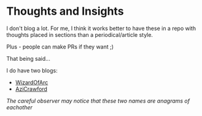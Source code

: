 # Thoughts and Insights
I don't blog a lot. For me, I think it works better to have these in a repo with thoughts placed in sections than a periodical/article style.  

Plus - people can make PRs if they want ;)

That being said...

I do have two blogs:

 - [WizardOfArc](https://wizardofarc.blogspot.com)
 - [AziCrawford](https://azicrawford.blogspot.com)

_The careful observer may notice that these two names are anagrams of eachother_
